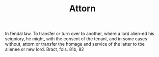 ---
title: Attorn
letter: A
permalink: "/definitions/bld-attorn.html"
body: In fendal law. To transfer or turn over to another, where a lord alien-ed his
  seigniory, he might, with the consent of the tenant, and in some cases without,
  attorn or transfer the homage and service of the latter to tbe alienee or new lord.
  Bract, fols. 81b, 82
published_at: '2018-07-07'
source: Black's Law Dictionary 2nd Ed (1910)
layout: post
---